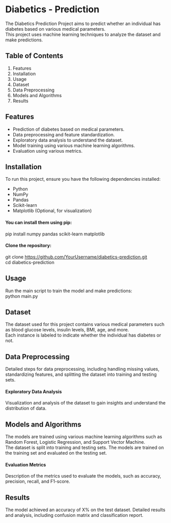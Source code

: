 # Diabetics - Prediction  
The Diabetics Prediction Project aims to predict whether an individual has diabetes based on various medical parameters.  
This project uses machine learning techniques to analyze the dataset and make predictions.  

## Table of Contents  
1. Features  
2. Installation  
3. Usage  
4. Dataset  
5. Data Preprocessing  
6. Models and Algorithms  
7. Results  

## Features  
- Prediction of diabetes based on medical parameters.  
- Data preprocessing and feature standardization.  
- Exploratory data analysis to understand the dataset.  
- Model training using various machine learning algorithms.  
- Evaluation using various metrics.
  
## Installation  
To run this project, ensure you have the following dependencies installed:  
- Python  
- NumPy  
- Pandas  
- Scikit-learn  
- Matplotlib (Optional, for visualization)  

#### You can install them using pip:  
pip install numpy pandas scikit-learn matplotlib  
#### Clone the repository:  
git clone https://github.com/YourUsername/diabetics-prediction.git  
cd diabetics-prediction  

## Usage  
Run the main script to train the model and make predictions:  
python main.py  

## Dataset  
The dataset used for this project contains various medical parameters such as blood glucose levels, insulin levels, BMI, age, and more.  
Each instance is labeled to indicate whether the individual has diabetes or not.

## Data Preprocessing  
Detailed steps for data preprocessing, including handling missing values, standardizing features, and splitting the dataset into training and testing sets.  

#### Exploratory Data Analysis  
Visualization and analysis of the dataset to gain insights and understand the distribution of data.  

## Models and Algorithms  
The models are trained using various machine learning algorithms such as Random Forest, Logistic Regression, and Support Vector Machine.  
The dataset is split into training and testing sets. The models are trained on the training set and evaluated on the testing set.  

#### Evaluation Metrics  
Description of the metrics used to evaluate the models, such as accuracy, precision, recall, and F1-score.  

## Results  
The model achieved an accuracy of X% on the test dataset. Detailed results and analysis, including confusion matrix and classification report.  
